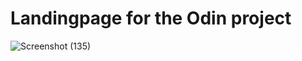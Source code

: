 # Landingpage for the Odin project 

![Screenshot (135)](https://github.com/cjpanda/landingpage/assets/107156444/354c8423-0c21-4303-b2c5-e87dbfe071db)
